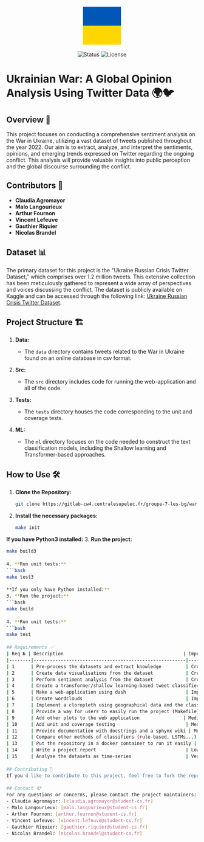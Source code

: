<p align="center">
  <a href="" rel="noopener">
 <img width=100px height=100px src="src/assets/ukr_flag.png" alt="Project logo"></a>
</p>
<div align="center">

![Status](https://img.shields.io/badge/status-active-success.svg)
![License](https://img.shields.io/badge/license-MIT-blue.svg)

</div>

# Ukrainian War: A Global Opinion Analysis Using Twitter Data 🌍🐦

## Overview 📜

This project focuses on conducting a comprehensive sentiment analysis on the War in Ukraine, utilizing a vast dataset of tweets published throughout the year 2022. Our aim is to extract, analyze, and interpret the sentiments, opinions, and emerging trends expressed on Twitter regarding the ongoing conflict. This analysis will provide valuable insights into public perception and the global discourse surrounding the conflict.

## Contributors 👥

- **Claudia Agromayor**
- **Malo Langourieux**
- **Arthur Fournon**
- **Vincent Lefeuve**
- **Gauthier Riquier**
- **Nicolas Brandel**

## Dataset 📊

The primary dataset for this project is the "Ukraine Russian Crisis Twitter Dataset," which comprises over 1.2 million tweets. This extensive collection has been meticulously gathered to represent a wide array of perspectives and voices discussing the conflict. The dataset is publicly available on Kaggle and can be accessed through the following link: [Ukraine Russian Crisis Twitter Dataset](https://www.kaggle.com/datasets/bwandowando/ukraine-russian-crisis-twitter-dataset-1-2-m-rows).

## Project Structure 🏗️

1. **Data:**
   - The `data` directory contains tweets related to the War in Ukraine found on an online database in csv format.

2. **Src:**
   - The `src` directory includes code for running the web-application and all of the code.

3. **Tests:**
   - The `tests` directory houses the code corresponding to the unit and coverage tests.

4. **ML:**
   - The `ml` directory focuses on the code needed to construct the text classification models, including the Shallow learning and Transformer-based approaches.

## How to Use 🛠️

1. **Clone the Repository:**
   ```bash
   git clone https://gitlab-cw4.centralesupelec.fr/groupe-7-les-bg/war_ukraine.git


2. **Install the necessary packages:**
   ```bash
   make init

**If you have Python3 installed:**
3. **Run the project:**
   ```bash
   make build3

4. **Run unit tests:**
   ```bash
   make test3

**If you only have Python installed:**
3. **Run the project:**
   ```bash
   make build

4. **Run unit tests:**
   ```bash
   make test

## Requirements ✅
| Req № | Description                                            | Importance | Current state |
|--------|--------------------------------------------------------|------------|---------------|
| 1      | Pre-process the datasets and extract knowledge         | Crucial    | Done          |
| 2      | Create data visualisations from the dataset            | Crucial    | WIP           |
| 3      | Perform sentiment analysis from the dataset            | Crucial    | WIP           |
| 4      | Create a transformer/shallow learning-based tweet classifier (pro Russian/Ukrainian) | Important | WIP |
| 5      | Make a web-application using dash                      | Important  | WIP           |
| 6      | Create wordclouds                                      | Important  | Done          |
| 7      | Implement a cloropleth using geographical data and the classification of the tweets | Important | WIP |
| 8      | Provide a way for users to easily run the project (Makefile) | Important  | Done      |
| 9      | Add other plots to the web application                | Medium     | Not started   |
| 10     | Add unit and coverage testing                          | Medium     | Not started   |
| 11     | Provide documentation with docstrings and a sphynx wiki | Medium   | Not started   |
| 12     | Compare other methods of classifiers (rule-based, LSTMs...) | Low     | Not started |
| 13     | Put the repository in a docker container to run it easily | Low      | Not started   |
| 14     | Write a project report                                 | Low        | Not started   |
| 15     | Analyse the datasets as time-series                    | Very Low   | Will not do   |

## Contributing 👫
If you'd like to contribute to this project, feel free to fork the repository, create a new branch, make your changes, and submit a pull request. Make sure to follow the project's coding standards and guidelines.

## Contact 📪
For any questions or concerns, please contact the project maintainers:
- Claudia Agromayor: [claudia.agromayor@student-cs.fr]
- Malo Langourieux: [malo.langourieux@student-cs.fr]
- Arthur Fournon: [arthur.fournon@student-cs.fr]
- Vincent Lefeuve: [vincent.lefeuve@student-cs.fr]
- Gauthier Riquier: [gauthier.riquier@student-cs.fr]
- Nicolas Brandel: [nicolas.brandel@student-cs.fr]
